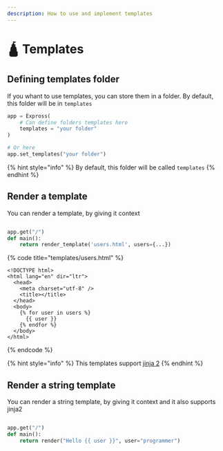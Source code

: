 ```yaml
---
description: How to use and implement templates
---
```


# 🛕 Templates

## Defining templates folder

If you whant to use templates, you can store them in a folder. By default, this folder will be in `templates`

```python
app = Expross(
    # Can define folders templates here
    templates = "your folder"
)

# Or here
app.set_templates("your folder")
```

{% hint style="info" %}
 By default, this folder will be called `templates`
{% endhint %}

## Render a template

You can render a template, by giving it context

```python

app.get("/")
def main():
    return render_template('users.html', users={...})

```

{% code title="templates/users.html" %}
```markup
<!DOCTYPE html>
<html lang="en" dir="ltr">
  <head>
    <meta charset="utf-8" />
    <title></title>
  </head>
  <body>
    {% for user in users %}
      {{ user }}
    {% endfor %}
  </body>
</html>
```
{% endcode %}

{% hint style="info" %}
 This templates support [jinja 2](https://jinja2docs.readthedocs.io/en/stable/)
{% endhint %}

## Render a string template

You can render a string template, by giving it context and it also supports jinja2

```python

app.get("/")
def main():
    return render("Hello {{ user }}", user="programmer")
```

